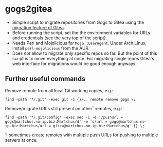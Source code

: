 # gogs2gitea

* Simple script to migrate repositories from Gogs to Gitea using the
[migration feature of Gitea]((https://martchus.no-ip.biz/gitea/api/swagger#/repository/repoMigrate)).
* Before running the script, set the the environment variables for URLs and credentials (see the very top
of the script).
* Needs Perl and Mojolicious for `Mojo::UserAgent`. Under Arch Linux, install `perl-mojolicious` from the AUR.
* Does *not* allow to migrate only specific repos so far. But the point of this script is to move everything at once. For migrating single repos Gitea's web interface for migrations would be good enough anyways.

## Further useful commands
Remove remote from all local Git working copies, e.g.:
```
find -path '*/.git' -exec git -C {}/.. remote remove gogs \;
```

Remove/migrate URLs still present on other¹ remotes, e.g.:
```
find -path '*/.git/config' -exec sed -i -e '/pushurl = gogs@martchus.no-ip.biz:Martchus/d' -e 's/url = gogs@martchus.no-ip.biz:Martchus/url = gitea@martchus.no-ip.biz:Martchus/g' {} \;
```

¹I sometimes create remotes with multiple push URLs for pushing to multiple servers at once.

